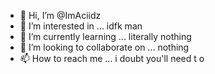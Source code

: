 - 👋 Hi, I’m @ImAciidz
- 👀 I’m interested in ... idfk man
- 🌱 I’m currently learning ... literally nothing
- 💞️ I’m looking to collaborate on ... nothing
- 📫 How to reach me ... i doubt you'll need t o

<!---
ImAciidz/ImAciidz is a ✨ special ✨ repository because its `README.md` (this file) appears on your GitHub profile.
You can click the Preview link to take a look at your changes.
--->
